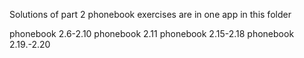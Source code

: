 Solutions of part 2 phonebook exercises are in one app in this folder

phonebook 2.6-2.10
phonebook 2.11
phonebook 2.15-2.18
phonebook 2.19.-2.20